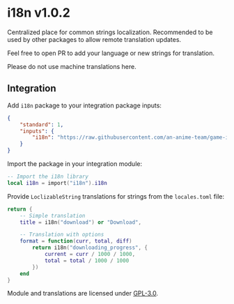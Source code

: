 # i18n v1.0.2

Centralized place for common strings localization. Recommended to be used by
other packages to allow remote translation updates.

Feel free to open PR to add your language or new strings for translation.

Please do not use machine translations here.

## Integration

Add `i18n` package to your integration package inputs:

```json
{
    "standard": 1,
    "inputs": {
        "i18n": "https://raw.githubusercontent.com/an-anime-team/game-integrations/refs/heads/rewrite/packages/i18n/package.json"
    }
}
```

Import the package in your integration module:

```lua
-- Import the i18n library
local i18n = import("i18n").i18n
```

Provide `LoclizableString` translations for strings from the `locales.toml` file:

```lua
return {
    -- Simple translation
    title = i18n("download") or "Download",

    -- Translation with options
    format = function(curr, total, diff)
        return i18n("downloading_progress", {
            current = curr / 1000 / 1000,
            total = total / 1000 / 1000
        })
    end
}
```

Module and translations are licensed under [GPL-3.0](../../LICENSE).
